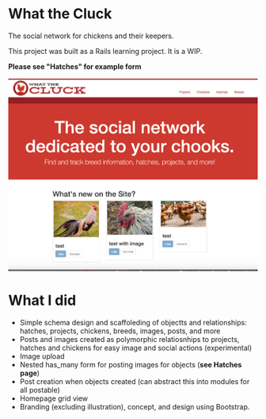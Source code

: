                                                
# What the Cluck
The social network for chickens and their keepers.

This project was built as a Rails learning project. It is a WIP.

**Please see "Hatches" for example form**

![alt text](https://raw.githubusercontent.com/sgelbart/what-the-cluck/master/homescreen.png)

# What I did
- Simple schema design and scaffoleding of objectts and relationships: hatches, projects, chickens, breeds, images, posts, and more
- Posts and images created as polymorphic relatiosnhips to projects, hatches and chickens for easy image and social actions (experimental)
- Image upload
- Nested has_many form for posting images for objects (**see Hatches page**)
- Post creation when objects created (can abstract this into modules for all postable)
- Homepage grid view
- Branding (excluding illustration), concept, and design using Bootstrap.



